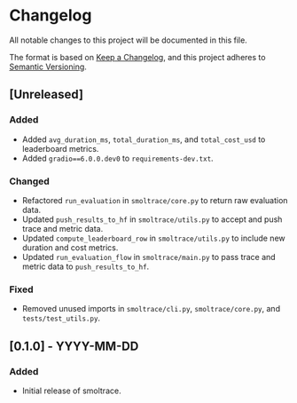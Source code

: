 # Changelog

All notable changes to this project will be documented in this file.

The format is based on [Keep a Changelog](https://keepachangelog.com/en/1.0.0/), and this project adheres to [Semantic Versioning](https://semver.org/spec/v2.0.0.html).

## [Unreleased]

### Added
- Added `avg_duration_ms`, `total_duration_ms`, and `total_cost_usd` to leaderboard metrics.
- Added `gradio==6.0.0.dev0` to `requirements-dev.txt`.

### Changed
- Refactored `run_evaluation` in `smoltrace/core.py` to return raw evaluation data.
- Updated `push_results_to_hf` in `smoltrace/utils.py` to accept and push trace and metric data.
- Updated `compute_leaderboard_row` in `smoltrace/utils.py` to include new duration and cost metrics.
- Updated `run_evaluation_flow` in `smoltrace/main.py` to pass trace and metric data to `push_results_to_hf`.

### Fixed
- Removed unused imports in `smoltrace/cli.py`, `smoltrace/core.py`, and `tests/test_utils.py`.

## [0.1.0] - YYYY-MM-DD

### Added

- Initial release of smoltrace.
